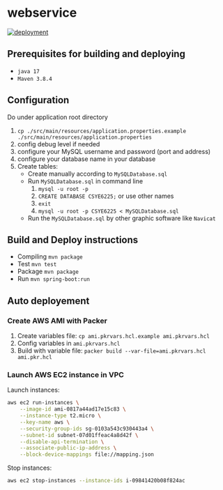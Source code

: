 # webservice

[![deployment](https://github.com/CSYE6225-Cloud/webservice/actions/workflows/deploy.yml/badge.svg?branch=main)](https://github.com/CSYE6225-Cloud/webservice/actions/workflows/deploy.yml)

## Prerequisites for building and deploying
+ `java 17`
+ `Maven 3.8.4`

## Configuration
Do under application root directory
1. `cp ./src/main/resources/application.properties.example ./src/main/resources/application.properties`
2. config debug level if needed
3. configure your MySQL username and password (port and address)
4. configure your database name in your database
5. Create tables:
    + Create manually according to `MySQLDatabase.sql`
    + Run `MySQLDatabase.sql` in command line
      1. `mysql -u root -p`
      2. `CREATE DATABASE CSYE6225;` or use other names
      3. `exit`
      4. `mysql -u root -p CSYE6225 < MySQLDatabase.sql`
    + Run the `MySQLDatabase.sql` by other graphic software like `Navicat`

## Build and Deploy instructions
+ Compiling `mvn package`
+ Test `mvn test`
+ Package `mvn package`
+ Run `mvn spring-boot:run`

## Auto deployement

### Create AWS AMI with Packer

1. Create variables file: `cp ami.pkrvars.hcl.example ami.pkrvars.hcl`
2. Config variables in `ami.pkrvars.hcl`
3. Build with variable file: `packer build --var-file=ami.pkrvars.hcl ami.pkr.hcl`

### Launch AWS EC2 instance in VPC

Launch instances:
``` bash
aws ec2 run-instances \
    --image-id ami-0817a44ad17e15c83 \
    --instance-type t2.micro \
    --key-name aws \
    --security-group-ids sg-0103a543c930443a4 \
    --subnet-id subnet-07d01ffeac4a8d42f \
    --disable-api-termination \
    --associate-public-ip-address \
    --block-device-mappings file://mapping.json
```

Stop instances:
``` bash
aws ec2 stop-instances --instance-ids i-09841420b08f824ac
```
